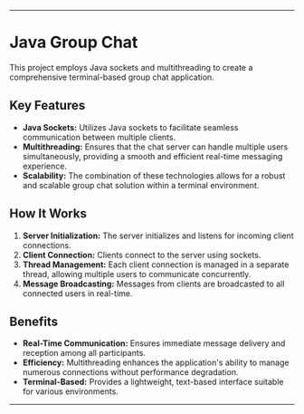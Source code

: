 

---

# Java Group Chat

This project employs Java sockets and multithreading to create a comprehensive terminal-based group chat application.

## Key Features

- **Java Sockets:** Utilizes Java sockets to facilitate seamless communication between multiple clients.
- **Multithreading:** Ensures that the chat server can handle multiple users simultaneously, providing a smooth and efficient real-time messaging experience.
- **Scalability:** The combination of these technologies allows for a robust and scalable group chat solution within a terminal environment.

## How It Works

1. **Server Initialization:** The server initializes and listens for incoming client connections.
2. **Client Connection:** Clients connect to the server using sockets.
3. **Thread Management:** Each client connection is managed in a separate thread, allowing multiple users to communicate concurrently.
4. **Message Broadcasting:** Messages from clients are broadcasted to all connected users in real-time.

## Benefits

- **Real-Time Communication:** Ensures immediate message delivery and reception among all participants.
- **Efficiency:** Multithreading enhances the application's ability to manage numerous connections without performance degradation.
- **Terminal-Based:** Provides a lightweight, text-based interface suitable for various environments.

---

